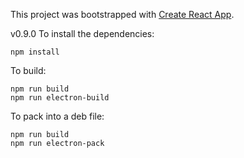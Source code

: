 This project was bootstrapped with [Create React App](https://github.com/facebook/create-react-app).

v0.9.0
To install the dependencies:
```
npm install
```

To build:
```
npm run build
npm run electron-build
```

To pack into a deb file:
```
npm run build
npm run electron-pack
```